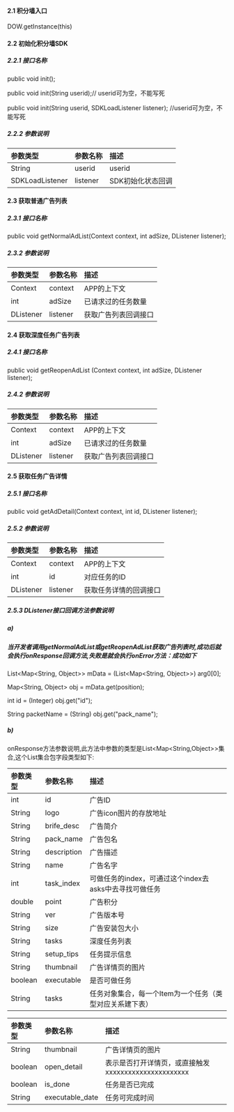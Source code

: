 #### 2.1 积分墙入口

DOW.getInstance\(this\)

#### 2.2 初始化积分墙SDK

##### 2.2.1 接口名称

public void init\(\);

public void init\(String userid\);// userid可为空，不能写死

public void init\(String userid, SDKLoadListener listener\); //userid可为空，不能写死

##### 2.2.2 参数说明

| 参数类型 | 参数名称 | 描述 |
| :--- | :--- | :--- |
| String | userid | userid |
| SDKLoadListener | listener | SDK初始化状态回调 |

#### 2.3 获取普通广告列表

##### 2.3.1 接口名称

public void getNormalAdList\(Context context, int adSize, DListener listener\);

##### 2.3.2 参数说明

| 参数类型 | 参数名称 | 描述 |
| :--- | :--- | :--- |
| Context | context | APP的上下文 |
| int | adSize | 已请求过的任务数量 |
| DListener | listener | 获取广告列表回调接口 |

#### 2.4 获取深度任务广告列表

##### 2.4.1 接口名称

public void getReopenAdList \(Context context, int adSize, DListener listener\);

##### 2.4.2 参数说明

| 参数类型 | 参数名称 | 描述 |
| :--- | :--- | :--- |
| Context | context | APP的上下文 |
| int | adSize | 已请求过的任务数量 |
| DListener | listener | 获取广告列表回调接口 |

#### 2.5 获取任务广告详情

##### 2.5.1 接口名称

public void getAdDetail\(Context context, int id, DListener listener\);

##### 2.5.2 参数说明

| 参数类型 | 参数名称 | 描述 |
| :--- | :--- | :--- |
| Context | context | APP的上下文 |
| int | id | 对应任务的ID |
| DListener | listener | 获取任务详情的回调接口 |

##### 2.5.3 DListener接口回调方法参数说明

##### a\)

##### 当开发者调用getNormalAdList或getReopenAdList获取广告列表时,成功后就会执行onResponse回调方法,失败是就会执行onError方法：成功如下

List&lt;Map&lt;String, Object&gt;&gt; mData = \(List&lt;Map&lt;String, Object&gt;&gt;\) arg0\[0\];

Map&lt;String, Object&gt; obj = mData.get\(position\);

int id = \(Integer\) obj.get\("id"\);

String packetName = \(String\) obj.get\("pack\_name"\);

##### b\)

onResponse方法参数说明,此方法中参数的类型是List&lt;Map&lt;String,Object&gt;&gt;集合,这个List集合包字段类型如下:

| 参数类型 | 参数名称 | 描述 |
| :--- | :--- | :--- |
| int | id | 广告ID |
| String | logo | 广告icon图片的存放地址 |
| String | brife\_desc | 广告简介 |
| String | pack\_name | 广告包名 |
| String | description | 广告描述 |
| String | name | 广告名字 |
| int | task\_index | 可做任务的index，可通过这个index去asks中去寻找可做任务 |
| double | point | 广告积分 |
| String | ver | 广告版本号 |
| String | size | 广告安装包大小 |
| String | tasks | 深度任务列表 |
| String | setup\_tips | 任务提示信息 |
| String | thumbnail | 广告详情页的图片 |
| boolean | executable | 是否可做任务 |
| String | tasks | 任务对象集合，每一个Item为一个任务（类型对应关系建下表） |



| 参数类型 | 参数名称 | 描述 |
| :--- | :--- | :--- |
| String | thumbnail | 广告详情页的图片 |
| boolean | open\_detail | 表示是否打开详情页，或直接触发xxxxxxxxxxxxxxxxxxxxxx |
| boolean | is\_done | 任务是否已完成 |
| String | executable\_date | 任务可完成时间 |



